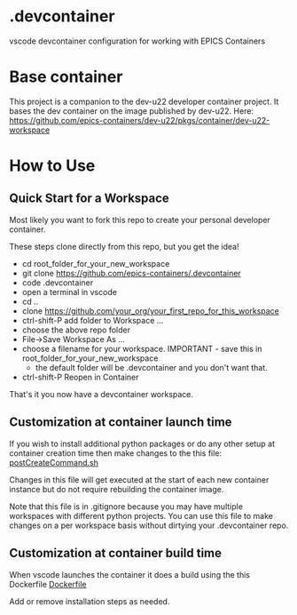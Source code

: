 # .devcontainer
vscode devcontainer configuration for working with EPICS Containers

# Base container
This project is a companion to the dev-u22 developer container project. It bases
the dev container on the image published by dev-u22. Here:
https://github.com/epics-containers/dev-u22/pkgs/container/dev-u22-workspace

# How to Use

## Quick Start for a Workspace
Most likely you want to fork this repo to create your personal developer container.

These steps clone directly from this repo, but you get the idea!

- cd root_folder_for_your_new_workspace
- git clone https://github.com/epics-containers/.devcontainer
- code .devcontainer
- open a terminal in vscode
- cd ..
- clone https://github.com/your_org/your_first_repo_for_this_workspace
- ctrl-shift-P add folder to Workspace ...
- choose the above repo folder
- File->Save Workspace As ...
- choose a filename for your workspace. IMPORTANT - save this in root_folder_for_your_new_workspace
  - the default folder will be .devcontainer and you don't want that.
- ctrl-shift-P Reopen in Container

That's it you now have a devcontainer workspace.

## Customization at container launch time

If you wish to install additional python packages or do any other setup 
at container creation time then make changes to the this file:
[postCreateCommand.sh](postCreateCommand.sh)

Changes in this file will get executed at the start of each new
container instance but do not require rebuilding the container image.

Note that this file is in .gitignore because you may have multiple
workspaces with different python projects. You can use this file
to make changes on a per workspace basis without dirtying your 
.devcontainer repo.

## Customization at container build time
When vscode launches the container it does a build using the this Dockerfile
[Dockerfile](Dockerfile)

Add or remove installation steps as needed.


